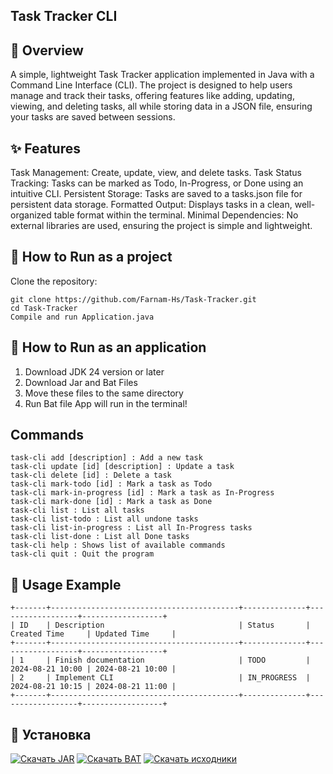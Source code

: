 ## Task Tracker CLI
## 🎯 Overview
A simple, lightweight Task Tracker application implemented in Java with a Command Line Interface (CLI). The project is designed to help users manage and track their tasks, offering features like adding, updating, viewing, and deleting tasks, all while storing data in a JSON file, ensuring your tasks are saved between sessions.

## ✨ Features
Task Management: Create, update, view, and delete tasks.
Task Status Tracking: Tasks can be marked as Todo, In-Progress, or Done using an intuitive CLI.
Persistent Storage: Tasks are saved to a tasks.json file for persistent data storage.
Formatted Output: Displays tasks in a clean, well-organized table format within the terminal.
Minimal Dependencies: No external libraries are used, ensuring the project is simple and lightweight.

## 🚀 How to Run as a project
Clone the repository:

```
git clone https://github.com/Farnam-Hs/Task-Tracker.git
cd Task-Tracker
Compile and run Application.java
```

## 🚀 How to Run as an application
1) Download JDK 24 version or later
2) Download Jar and Bat Files
3) Move these files to the same directory
4) Run Bat file
App will run in the terminal!

## Commands
```
task-cli add [description] : Add a new task
task-cli update [id] [description] : Update a task
task-cli delete [id] : Delete a task
task-cli mark-todo [id] : Mark a task as Todo
task-cli mark-in-progress [id] : Mark a task as In-Progress
task-cli mark-done [id] : Mark a task as Done
task-cli list : List all tasks
task-cli list-todo : List all undone tasks
task-cli list-in-progress : List all In-Progress tasks
task-cli list-done : List all Done tasks
task-cli help : Shows list of available commands
task-cli quit : Quit the program
```

## 📘 Usage Example
```
+-------+------------------------------------------+--------------+------------------+------------------+
| ID    | Description                              | Status       | Created Time     | Updated Time     |
+-------+------------------------------------------+--------------+------------------+------------------+
| 1     | Finish documentation                     | TODO         | 2024-08-21 10:00 | 2024-08-21 10:00 |
| 2     | Implement CLI                            | IN_PROGRESS  | 2024-08-21 10:15 | 2024-08-21 11:00 |
+-------+------------------------------------------+--------------+------------------+------------------+
```

## 🚀 Установка

[![Скачать JAR](https://img.shields.io/badge/Download-JAR-зеленый?style=for-the-badge)](https://github.com/t1sheryo/TaskTracker/releases/download/v1.0/TaskTracker-1.0-SNAPSHOT-jar-with-dependencies.jar)
[![Скачать BAT](https://img.shields.io/badge/Download-BAT_FILE-синий?style=for-the-badge)](https://github.com/t1sheryo/TaskTracker/releases/download/v1.0/start.bat)
[![Скачать исходники](https://img.shields.io/badge/Download-source_code-оранжевый?style=for-the-badge)](https://github.com/t1sheryo/TaskTracker/archive/refs/tags/v1.0.zip)
